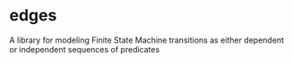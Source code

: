 # edges
A library for modeling Finite State Machine transitions as either dependent or independent sequences of predicates
